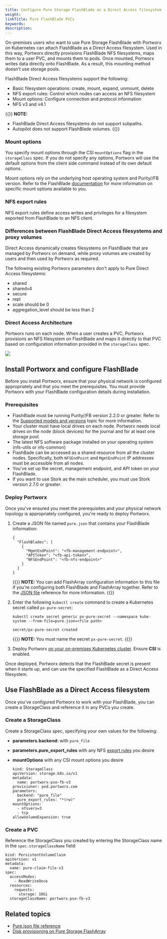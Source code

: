 ```yaml
---
title: Configure Pure Storage FlashBlade as a Direct Access filesystem
weight: 
linkTitle: Pure FlashBlade PVCs
keywords: 
description: 
---
```


On-premises users who want to use Pure Storage FlashBlade with Portworx on Kubernetes can attach FlashBlade as a Direct Access filesystem. Used in this way, Portworx directly provisions FlashBlade NFS filesystems, maps them to a user PVC, and mounts them to pods. Once mounted, Portworx writes data directly onto FlashBlade. As a result, this mounting method doesn't use storage pools.

FlashBlade Direct Access filesystems support the following:

* Basic filesystem operations: create, mount, expand, unmount, delete
* NFS export rules: Control which nodes can access an NFS filesystem 
* Mount options: Configure connection and protocol information
* NFS v3 and v4.1

{{<info>}}
**NOTE:** 

* FlashBlade Direct Access filesystems do not support subpaths. 
* Autopilot does not support FlashBlade volumes.
{{</info>}}

### Mount options

You specify mount options through the CSI `mountOptions` flag in the `storageClass` spec. If you do not specify any options, Portworx will use the default options from the client side command instead of its own default options.

Mount options rely on the underlying host operating system and Purity//FB version. Refer to the FlashBlade [documentation](https://support.purestorage.com/FlashBlade/Purity_FB/FlashBlade_User_Guides) for more information on specific mount options available to you.

### NFS export rules

NFS export rules define access writes and privileges for a filesystem exported from FlashBlade to an NFS client. 

### Differences between FlashBlade Direct Access filesystems and proxy volumes

Direct Access dynamically creates filesystems on FlashBlade that are managed by Portworx on demand, while proxy volumes are created by users and then used by Portworx as required.

The following existing Portworx parameters don't apply to Pure Direct Access filesystems:

  * shared
  * sharedv4
  * secure
  * repl
  * scale should be 0
  * aggregation_level should be less than 2

### Direct Access Architecture

Portworx runs on each node. When a user creates a PVC, Portworx provisions an NFS filesystem on FlashBlade and maps it directly to that PVC based on configuration information provided in the `storageClass` spec.

![](/img/FBarch.png)
## Install Portworx and configure FlashBlade

Before you install Portworx, ensure that your physical network is configured appropriately and that you meet the prerequisites. You must provide Portworx with your FlashBlade configuration details during installation. 

### Prerequisites

* FlashBlade must be running Purity//FB version 2.2.0 or greater. Refer to the [Supported models and versions](/reference/pure-reference/supported-versions/) topic for more information. 
* Your cluster must have local drives on each node. Portworx needs local drives on the node (block devices) for the journal and for at least one storage pool. 
* The latest NFS software package installed on your operating system (nfs-utils or nfs-common)
* FlashBade can be accessed as a shared resource from all the cluster nodes. Specifically, both `NFSEndPoint` and `MgmtEndPoint` IP addresses must be accessible from all nodes. 
* You've set up the secret, management endpoint, and API token on your FlashBlade.
* If you want to use Stork as the main scheduler, you must use Stork version 2.7.0 or greater.

### Deploy Portworx

Once you've ensured you meet the prerequisites and your physical network topology is appropriately configured, you're ready to deploy Portworx.

1. Create a JSON file named `pure.json` that contains your FlashBlade information:

    ```text
    {
      "FlashBlades": [
        {
      	  "MgmtEndPoint": "<fb-management-endpoint>",
      	  "APIToken": "<fb-api-token>",
      	  "NFSEndPoint": "<fb-nfs-endpoint>"
      	}
      ]
    }
    ```

    {{<info>}}
**NOTE:** You can add FlashArray configuration information to this file if you're configuring both FlashBlade and FlashArray together. Refer to the [JSON file](/reference/pure-reference/pure-json-reference/) reference for more information.
    {{</info>}}

2. Enter the following `kubectl create` command to create a Kubernetes secret called `px-pure-secret`:
    
    ```text
    kubectl create secret generic px-pure-secret --namespace kube-system --from-file=pure.json=<file path>
    ```
    ```output
    secret/px-pure-secret created
    ```
   
    {{<info>}}
**NOTE:** You must name the secret `px-pure-secret`.
    {{</info>}}


3. Deploy Portworx [on your on-premises Kubernetes cluster](/portworx-install-with-kubernetes/on-premise/other). Ensure **CSI** is enabled.

Once deployed, Portworx detects that the FlashBlade secret is present when it starts up, and can use the specified FlashBlade as a Direct Access filesystem.

## Use FlashBlade as a Direct Access filesystem

Once you've configured Portworx to work with your FlashBlade, you can create a StorageClass and reference it in any PVCs you create. 
### Create a StorageClass

Create a StorageClass spec, specifying your own values for the following:

* **parameters.backend:** with `pure_file` 
* **parameters.pure_export_rules** with any NFS [export rules](https://support.purestorage.com/FlashBlade/Purity_FB/Data_Protocols/NFSv3/Mounting_a_File_System_Using_NFS_to_a_Client) you desire
* **mountOptions** with any CSI mount options you desire

    ```text
    kind: StorageClass
    apiVersion: storage.k8s.io/v1
    metadata:
      name: portworx-pso-fb-v3
    provisioner: pxd.portworx.com
    parameters:
      backend: "pure_file"
      pure_export_rules: "*(rw)"
    mountOptions:
      - nfsvers=3
      - tcp
    allowVolumeExpansion: true
    ```

### Create a PVC

Reference the StorageClass you created by entering the StorageClass name in the `spec.storageClassName` field:

```text
kind: PersistentVolumeClaim
apiVersion: v1
metadata:
  name: pure-claim-file-v3
spec:
  accessModes:
    - ReadWriteOnce
  resources:
    requests:
      storage: 10Gi
  storageClassName: portworx-pso-fb-v3
```

## Related topics

* [Pure.json file reference](/reference/pure-reference/pure-json-reference/)
* [Disk provisioning on Pure Storage FlashArray](/cloud-references/auto-disk-provisioning/pure-flash-array/)
